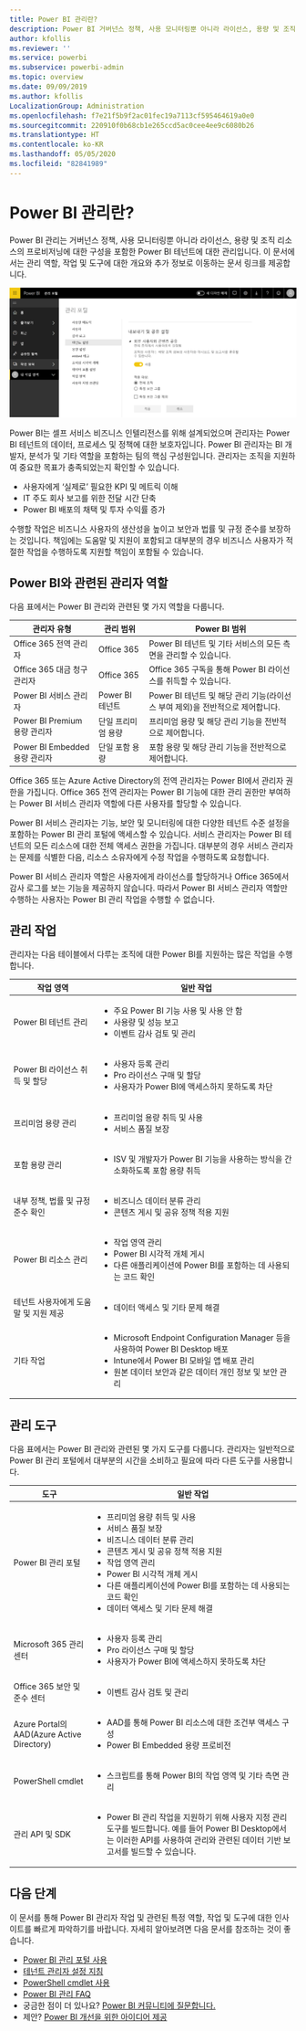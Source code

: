 ```yaml
---
title: Power BI 관리란?
description: Power BI 거버넌스 정책, 사용 모니터링뿐 아니라 라이선스, 용량 및 조직 리소스의 프로비저닝에 대한 구성을 알아봅니다.
author: kfollis
ms.reviewer: ''
ms.service: powerbi
ms.subservice: powerbi-admin
ms.topic: overview
ms.date: 09/09/2019
ms.author: kfollis
LocalizationGroup: Administration
ms.openlocfilehash: f7e21f5b9f2ac01fec19a7113cf595464619a0e0
ms.sourcegitcommit: 220910f0b68cb1e265ccd5ac0cee4ee9c6080b26
ms.translationtype: HT
ms.contentlocale: ko-KR
ms.lasthandoff: 05/05/2020
ms.locfileid: "82841989"
---
```

# <a name="what-is-power-bi-administration"></a>Power BI 관리란?

Power BI 관리는 거버넌스 정책, 사용 모니터링뿐 아니라 라이선스, 용량 및 조직 리소스의 프로비저닝에 대한 구성을 포함한 Power BI 테넌트에 대한 관리입니다. 이 문서에서는 관리 역할, 작업 및 도구에 대한 개요와 추가 정보로 이동하는 문서 링크를 제공합니다.

![Power BI 관리 포털](media/service-admin-administering-power-bi-in-your-organization/admin-portal.png)

Power BI는 셀프 서비스 비즈니스 인텔리전스를 위해 설계되었으며 관리자는 Power BI 테넌트의 데이터, 프로세스 및 정책에 대한 보호자입니다. Power BI 관리자는 BI 개발자, 분석가 및 기타 역할을 포함하는 팀의 핵심 구성원입니다. 관리자는 조직을 지원하여 중요한 목표가 충족되었는지 확인할 수 있습니다.

- 사용자에게 ‘실제로’ 필요한 KPI 및 메트릭 이해 
- IT 주도 회사 보고를 위한 전달 시간 단축
- Power BI 배포의 채택 및 투자 수익률 증가

수행할 작업은 비즈니스 사용자의 생산성을 높이고 보안과 법률 및 규정 준수를 보장하는 것입니다. 책임에는 도움말 및 지원이 포함되고 대부분의 경우 비즈니스 사용자가 적절한 작업을 수행하도록 지원할 책임이 포함될 수 있습니다.

## <a name="administrator-roles-related-to-power-bi"></a>Power BI와 관련된 관리자 역할

다음 표에서는 Power BI 관리와 관련된 몇 가지 역할을 다룹니다.

| **관리자 유형** | **관리 범위** | **Power BI 범위** |
| --- | --- | --- |
| Office 365 전역 관리자 | Office 365 | Power BI 테넌트 및 기타 서비스의 모든 측면을 관리할 수 있습니다. |
| Office 365 대금 청구 관리자 | Office 365 | Office 365 구독을 통해 Power BI 라이선스를 취득할 수 있습니다. |
| Power BI 서비스 관리자 | Power BI 테넌트 | Power BI 테넌트 및 해당 관리 기능(라이선스 부여 제외)을 전반적으로 제어합니다. |
| Power BI Premium 용량 관리자 | 단일 프리미엄 용량 | 프리미엄 용량 및 해당 관리 기능을 전반적으로 제어합니다. |
| Power BI Embedded 용량 관리자 | 단일 포함 용량 | 포함 용량 및 해당 관리 기능을 전반적으로 제어합니다. |

Office 365 또는 Azure Active Directory의 전역 관리자는 Power BI에서 관리자 권한을 가집니다. Office 365 전역 관리자는 Power BI 기능에 대한 관리 권한만 부여하는 Power BI 서비스 관리자 역할에 다른 사용자를 할당할 수 있습니다.

Power BI 서비스 관리자는 기능, 보안 및 모니터링에 대한 다양한 테넌트 수준 설정을 포함하는 Power BI 관리 포털에 액세스할 수 있습니다. 서비스 관리자는 Power BI 테넌트의 모든 리소스에 대한 전체 액세스 권한을 가집니다. 대부분의 경우 서비스 관리자는 문제를 식별한 다음, 리소스 소유자에게 수정 작업을 수행하도록 요청합니다.

Power BI 서비스 관리자 역할은 사용자에게 라이선스를 할당하거나 Office 365에서 감사 로그를 보는 기능을 제공하지 않습니다. 따라서 Power BI 서비스 관리자 역할만 수행하는 사용자는 Power BI 관리 작업을 수행할 수 없습니다.

## <a name="administrative-tasks"></a>관리 작업

관리자는 다음 테이블에서 다루는 조직에 대한 Power BI를 지원하는 많은 작업을 수행합니다.

| **작업 영역** | **일반 작업** |
| --- | --- |
| Power BI 테넌트 관리 |<ul><li>주요 Power BI 기능 사용 및 사용 안 함<br><li>사용량 및 성능 보고<br><li>이벤트 감사 검토 및 관리</ul>|
| Power BI 라이선스 취득 및 할당 |<ul><li>사용자 등록 관리<br><li>Pro 라이선스 구매 및 할당<br><li>사용자가 Power BI에 액세스하지 못하도록 차단</ul>|
| 프리미엄 용량 관리 |<ul><li>프리미엄 용량 취득 및 사용<br><li>서비스 품질 보장|
| 포함 용량 관리 |<ul><li>ISV 및 개발자가 Power BI 기능을 사용하는 방식을 간소화하도록 포함 용량 취득</ul>|
| 내부 정책, 법률 및 규정 준수 확인 | <ul><li>비즈니스 데이터 분류 관리<br><li>콘텐츠 게시 및 공유 정책 적용 지원</ul>|
| Power BI 리소스 관리 |<ul><li>작업 영역 관리<br><li>Power BI 시각적 개체 게시<br><li>다른 애플리케이션에 Power BI를 포함하는 데 사용되는 코드 확인|
| 테넌트 사용자에게 도움말 및 지원 제공 |<ul><li>데이터 액세스 및 기타 문제 해결</ul>|
| 기타 작업 |<ul><li>Microsoft Endpoint Configuration Manager 등을 사용하여 Power BI Desktop 배포<br><li>Intune에서 Power BI 모바일 앱 배포 관리<br><li>원본 데이터 보안과 같은 데이터 개인 정보 및 보안 관리</ul>|

## <a name="administrative-tools"></a>관리 도구

다음 표에서는 Power BI 관리와 관련된 몇 가지 도구를 다룹니다. 관리자는 일반적으로 Power BI 관리 포털에서 대부분의 시간을 소비하고 필요에 따라 다른 도구를 사용합니다.

| **도구** | **일반 작업** |
| --- | --- |
| Power BI 관리 포털 |<ul><li>프리미엄 용량 취득 및 사용</li><li>서비스 품질 보장</li><li>비즈니스 데이터 분류 관리</li><li>콘텐츠 게시 및 공유 정책 적용 지원</li><li>작업 영역 관리<br><li>Power BI 시각적 개체 게시</li><li>다른 애플리케이션에 Power BI를 포함하는 데 사용되는 코드 확인</li><li>데이터 액세스 및 기타 문제 해결</li></ul>|
| Microsoft 365 관리 센터 |<ul><li>사용자 등록 관리</li><li>Pro 라이선스 구매 및 할당</li><li>사용자가 Power BI에 액세스하지 못하도록 차단</li></ul>|
| Office 365 보안 및 준수 센터 |<ul><li>이벤트 감사 검토 및 관리</li></ul>|
| Azure Portal의 AAD(Azure Active Directory) |<ul><li>AAD를 통해 Power BI 리소스에 대한 조건부 액세스 구성</li><li>Power BI Embedded 용량 프로비전</li></ul>|
| PowerShell cmdlet |<ul><li>스크립트를 통해 Power BI의 작업 영역 및 기타 측면 관리</li></ul>|
| 관리 API 및 SDK |<ul><li>Power BI 관리 작업을 지원하기 위해 사용자 지정 관리 도구를 빌드합니다. 예를 들어 Power BI Desktop에서는 이러한 API를 사용하여 관리와 관련된 데이터 기반 보고서를 빌드할 수 있습니다.</li></ul>|

## <a name="next-steps"></a>다음 단계

이 문서를 통해 Power BI 관리자 작업 및 관련된 특정 역할, 작업 및 도구에 대한 인사이트를 빠르게 파악하기를 바랍니다. 자세히 알아보려면 다음 문서를 참조하는 것이 좋습니다.

- [Power BI 관리 포털 사용](service-admin-portal.md)
- [테넌트 관리자 설정 지침](guidance/admin-tenant-settings.md)
- [PowerShell cmdlet 사용](/powershell/power-bi/overview)
- [Power BI 관리 FAQ](service-admin-faq.md)
- 궁금한 점이 더 있나요? [Power BI 커뮤니티에 질문합니다.](https://community.powerbi.com/)
- 제안? [Power BI 개선을 위한 아이디어 제공](https://ideas.powerbi.com/)
